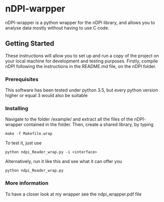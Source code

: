 # nDPI-warpper

nDPI-wrapper is a python wrapper for the nDPI library, and allows you to analyse data mostly without having to use C code.

## Getting Started

These instructions will allow you to set up and run a copy of the project on your local machine for development and testing purposes. Firstly, compile nDPI following the instructions in the README.md file, on the nDPI folder.

### Prerequisites

This software has been tested under python 3.5, but every python version higher or equal 3 would also be suitable

### Installing

Navigate to the folder /example/ and extract all the files of the nDPI-wrapper contained in the folder. Then, create a shared library, by typing

```
make -f Makefile.wrap
```

To test it, just use

```
python ndpi_Reader_wrap.py -i <interface>
```

Alternatively, run it like this and see what it can offer you

```
python ndpi_Reader_wrap.py
```

### More information
To have a closer look at my wrapper see the ndpi_wrapper.pdf file
